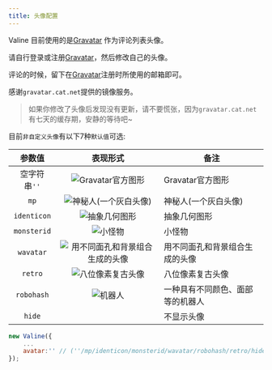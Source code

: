 ```yaml
---
title: 头像配置
---
```

Valine 目前使用的是[Gravatar][1] 作为评论列表头像。

请自行登录或注册[Gravatar][1]，然后修改自己的头像。

评论的时候，留下在[Gravatar][1]注册时所使用的邮箱即可。

感谢`gravatar.cat.net`提供的镜像服务。  

> 如果你修改了头像后发现没有更新，请不要慌张，因为`gravatar.cat.net` 有七天的缓存期，安静的等待吧~


目前`非自定义头像`有以下7种`默认值`可选:  

参数值|表现形式|备注
:-:|:-:|-
空字符串`''`|![Gravatar官方图形](//gravatar.loli.net/avatar/d41d8cd98f00b204e9800998ecf8427e?s=40)|Gravatar官方图形
`mp`|![神秘人(一个灰白头像)](//gravatar.loli.net/avatar/d41d8cd98f00b204e9800998ecf8427e?s=40&d=mp)|神秘人(一个灰白头像)
`identicon`|![抽象几何图形](//gravatar.loli.net/avatar/d41d8cd98f00b204e9800998ecf8427e?s=40&d=identicon)|抽象几何图形
`monsterid`|![小怪物](//gravatar.loli.net/avatar/d41d8cd98f00b204e9800998ecf8427e?s=40&d=monsterid)|小怪物
`wavatar`|![用不同面孔和背景组合生成的头像](//gravatar.loli.net/avatar/d41d8cd98f00b204e9800998ecf8427e?s=40&d=wavatar)|用不同面孔和背景组合生成的头像
`retro`|![八位像素复古头像](//gravatar.loli.net/avatar/d41d8cd98f00b204e9800998ecf8427e?s=40&d=retro)|八位像素复古头像
`robohash`|![机器人](//gravatar.loli.net/avatar/d41d8cd98f00b204e9800998ecf8427e?s=40&d=robohash)|一种具有不同颜色、面部等的机器人
`hide`|&nbsp;|不显示头像

```js
new Valine({
    ...
    avatar:'' // (''/mp/identicon/monsterid/wavatar/robohash/retro/hide)
});
```

[1]:http://cn.gravatar.com/